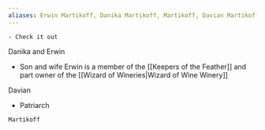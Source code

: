 ```yaml
---
aliases: Erwin Martikoff, Danika Martikoff, Martikoff, Davian Martikoff,
---
```


```[!Cliff Notes]
- Check it out
```

Danika and Erwin
- Son and wife
Erwin is a member of the [[Keepers of the Feather]] and part owner of the [[Wizard of Wineries|Wizard of Wine Winery]]

Davian
- Patriarch

```query
Martikoff
```